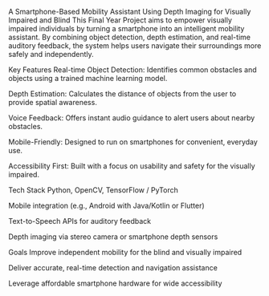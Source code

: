 A Smartphone-Based Mobility Assistant Using Depth Imaging for Visually Impaired and Blind
This Final Year Project aims to empower visually impaired individuals by turning a smartphone into an intelligent mobility assistant. By combining object detection, depth estimation, and real-time auditory feedback, the system helps users navigate their surroundings more safely and independently.

Key Features
Real-time Object Detection: Identifies common obstacles and objects using a trained machine learning model.

Depth Estimation: Calculates the distance of objects from the user to provide spatial awareness.

Voice Feedback: Offers instant audio guidance to alert users about nearby obstacles.

Mobile-Friendly: Designed to run on smartphones for convenient, everyday use.

Accessibility First: Built with a focus on usability and safety for the visually impaired.

Tech Stack
Python, OpenCV, TensorFlow / PyTorch

Mobile integration (e.g., Android with Java/Kotlin or Flutter)

Text-to-Speech APIs for auditory feedback

Depth imaging via stereo camera or smartphone depth sensors

Goals
Improve independent mobility for the blind and visually impaired

Deliver accurate, real-time detection and navigation assistance

Leverage affordable smartphone hardware for wide accessibility
